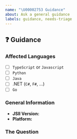 ```yaml
---
name: "\U00002753 Guidance"
about: Ask a general guidance
labels: guidance, needs-triage
---
```


## :question: Guidance

<!--
⚠️ Important Information
Please make sure you have gone through the [existing questions][1] before filing
a new issue! If your question was already asked, but the answer does not satisfy
your curiosity, prefer re-opening the existing issue to ask for further
clarification, instead of filing a new issue.

[1]: https://github.com/aws/jsii/issues?utf8=✓&q=is%3Aissue+label%3Aguidance
-->

### Affected Languages
<!--
Check the box (with an X) for any language runtime that you know is affected by
the reported bug. If you're uncertain whether a language is affected or not,
please leave the bux un-checked.
-->
- [ ] `TypeScript` or `Javascript`
- [ ] `Python`
- [ ] `Java`
- [ ] .NET (`C#`, `F#`, ...)
- [ ] `Go`

### General Information
* **JSII Version:** <!-- Output of `jsii --version` -->
* **Platform:**     <!-- `uname -a` (UNIX) / Version of Windows -->

### The Question
<!--
Ask your question here. Include any details relevant. Make sure you are not
falling prey to the [X/Y problem][2]!

[2]: http://xyproblem.info
-->
